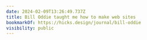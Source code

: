 ```yaml
---
date: 2024-02-09T13:26:49.737Z
title: Bill Oddie taught me how to make web sites
bookmarkOf: https://hicks.design/journal/bill-oddie
visibility: public
---
```

